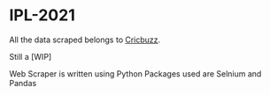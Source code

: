 # IPL-2021

All the data scraped belongs to [Cricbuzz](https://www.cricbuzz.com/).

Still a [WIP]

Web Scraper is written using Python
Packages used are Selnium and Pandas
